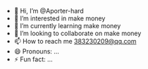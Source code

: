 - 👋 Hi, I’m @Aporter-hard
- 👀 I’m interested in make money
- 🌱 I’m currently learning make money
- 💞️ I’m looking to collaborate on make money
- 📫 How to reach me 383230209@qq.com
- 😄 Pronouns: ...
- ⚡ Fun fact: ...

<!---
Aporter-hard/Aporter-hard is a ✨ special ✨ repository because its `README.md` (this file) appears on your GitHub profile.
You can click the Preview link to take a look at your changes.
--->
